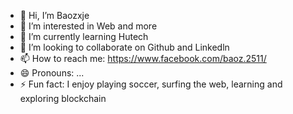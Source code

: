 - 👋 Hi, I’m Baozxje
- 👀 I’m interested in Web and more
- 🌱 I’m currently learning Hutech
- 💞️ I’m looking to collaborate on Github and Linkedln
- 📫 How to reach me: https://www.facebook.com/baoz.2511/ 
- 😄 Pronouns: ...
- ⚡ Fun fact: I enjoy playing soccer, surfing the web, learning and exploring blockchain

<!---
Baozxje/Baozxje is a ✨ special ✨ repository because its `README.md` (this file) appears on your GitHub profile.
You can click the Preview link to take a look at your changes.
--->
